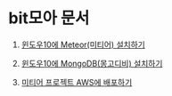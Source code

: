 # bit모아 문서

1. [윈도우10에 Meteor(미티어) 설치하기][미티어설치하기]

1. [윈도우10에 MongoDB(몽고디비) 설치하기][몽고디비설치하기]

1. [미티어 프로젝트 AWS에 배포하기][미티어프로젝트AWS에배포]

[미티어설치하기]:https://github.com/niceplugin/howto/blob/master/Meteor-install-window10.md
[몽고디비설치하기]:https://github.com/niceplugin/howto/blob/master/MongoDB-install-window10.md
[미티어프로젝트AWS에배포]:https://github.com/niceplugin/howto/blob/master/meteor-deployment-at-aws.md